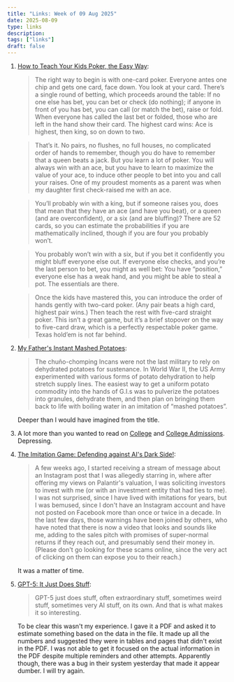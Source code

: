 ```yaml
---
title: "Links: Week of 09 Aug 2025"
date: 2025-08-09
type: links
description: 
tags: ["links"]
draft: false
---
```


1. [How to Teach Your Kids Poker, the Easy Way](https://www.bloomberg.com/news/articles/2025-08-08/how-to-teach-your-kids-poker-with-one-card-at-age-four?accessToken=eyJhbGciOiJIUzI1NiIsInR5cCI6IkpXVCJ9.eyJzb3VyY2UiOiJTdWJzY3JpYmVyR2lmdGVkQXJ0aWNsZSIsImlhdCI6MTc1NDcyMzIwNywiZXhwIjoxNzU1MzI4MDA3LCJhcnRpY2xlSWQiOiJUME8wV1VHUFFROEUwMCIsImJjb25uZWN0SWQiOiI3OEUxOEM3Q0U0RkU0MzEzODVEQjBDQzU0RjI3NTQxMiJ9.HFg2dQk97KYWaALor1j4kzGlySZ3N-mYMfi5HMWM1nc): 
    > The right way to begin is with one-card poker. Everyone antes one chip and gets one card, face down. You look at your card. There’s a single round of betting, which proceeds around the table: If no one else has bet, you can bet or check (do nothing); if anyone in front of you has bet, you can call (or match the bet), raise or fold. When everyone has called the last bet or folded, those who are left in the hand show their card. The highest card wins: Ace is highest, then king, so on down to two.

    > That’s it. No pairs, no flushes, no full houses, no complicated order of hands to remember, though you do have to remember that a queen beats a jack. But you learn a lot of poker. You will always win with an ace, but you have to learn to maximize the value of your ace, to induce other people to bet into you and call your raises. One of my proudest moments as a parent was when my daughter first check-raised me with an ace.

    > You’ll probably win with a king, but if someone raises you, does that mean that they have an ace (and have you beat), or a queen (and are overconfident), or a six (and are bluffing)? There are 52 cards, so you can estimate the probabilities if you are mathematically inclined, though if you are four you probably won’t.

    > You probably won’t win with a six, but if you bet it confidently you might bluff everyone else out. If everyone else checks, and you’re the last person to bet, you might as well bet: You have “position,” everyone else has a weak hand, and you might be able to steal a pot. The essentials are there.

    > Once the kids have mastered this, you can introduce the order of hands gently with two-card poker. (Any pair beats a high card, highest pair wins.) Then teach the rest with five-card straight poker. This isn’t a great game, but it’s a brief stopover on the way to five-card draw, which is a perfectly respectable poker game. Texas hold’em is not far behind.

2. [My Father's Instant Mashed Potatoes](https://www.astralcodexten.com/p/your-review-my-fathers-instant-mashed): 
    > The chuño-chomping Incans were not the last military to rely on dehydrated potatoes for sustenance. In World War II, the US Army experimented with various forms of potato dehydration to help stretch supply lines. The easiest way to get a uniform potato commodity into the hands of G.I.s was to pulverize the potatoes into granules, dehydrate them, and then plan on bringing them back to life with boiling water in an imitation of “mashed potatoes”.

    Deeper than I would have imagined from the title.

3. A lot more than you wanted to read on [College](https://thezvi.substack.com/p/childhood-and-education-13-college) and [College Admissions](https://thezvi.substack.com/p/childhood-and-education-college-admissions). Depressing.

4. [The Imitation Game: Defending against AI's Dark Side!](https://aswathdamodaran.blogspot.com/2025/08/the-imitation-game-defending-against.html): 
    >A few weeks ago, I started receiving a stream of message about an Instagram post that I was allegedly starring in, where after offering my views on Palantir's valuation, I was soliciting investors to invest with me (or with an investment entity that had ties to me). I was not surprised, since I have lived with imitations for years, but I was bemused, since I don't have an Instagram account and have not posted on Facebook more than once or twice in a decade. In the last few days, those warnings have been joined by others, who have noted that there is now a video that looks and sounds like me, adding to the sales pitch with promises of super-normal returns if they reach out, and presumably send their money in. (Please don't go looking for these scams online, since the very act of clicking on them can expose you to their reach.)

    It was a matter of time. 

5. [GPT-5: It Just Does Stuff](https://www.oneusefulthing.org/p/gpt-5-it-just-does-stuff): 
    > GPT-5 just does stuff, often extraordinary stuff, sometimes weird stuff, sometimes very AI stuff, on its own. And that is what makes it so interesting.

    To be clear this wasn't my experience. I gave it a PDF and asked it to estimate something based on the data in the file. It made up all the numbers and suggested they were in tables and pages that didn't exist in the PDF. I was not able to get it focused on the actual information in the PDF despite multiple reminders and other attempts. Apparently though, there was a bug in their system yesterday that made it appear dumber. I will try again. 




